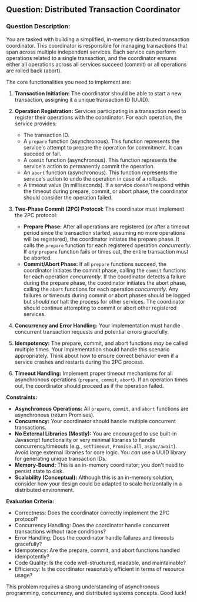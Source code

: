 ## Question: Distributed Transaction Coordinator

### Question Description:

You are tasked with building a simplified, in-memory distributed transaction coordinator. This coordinator is responsible for managing transactions that span across multiple independent services.  Each service can perform operations related to a single transaction, and the coordinator ensures either all operations across all services succeed (commit) or all operations are rolled back (abort).

The core functionalities you need to implement are:

1.  **Transaction Initiation:** The coordinator should be able to start a new transaction, assigning it a unique transaction ID (UUID).

2.  **Operation Registration:** Services participating in a transaction need to register their operations with the coordinator. For each operation, the service provides:
    *   The transaction ID.
    *   A `prepare` function (asynchronous). This function represents the service's attempt to prepare the operation for commitment. It can succeed or fail.
    *   A `commit` function (asynchronous). This function represents the service's action to permanently commit the operation.
    *   An `abort` function (asynchronous). This function represents the service's action to undo the operation in case of a rollback.
    *   A timeout value (in milliseconds). If a service doesn't respond within the timeout during prepare, commit, or abort phase, the coordinator should consider the operation failed.

3.  **Two-Phase Commit (2PC) Protocol:** The coordinator must implement the 2PC protocol:
    *   **Prepare Phase:**  After all operations are registered (or after a timeout period since the transaction started, assuming no more operations will be registered), the coordinator initiates the prepare phase.  It calls the `prepare` function for each registered operation *concurrently*. If *any* `prepare` function fails or times out, the entire transaction must be aborted.
    *   **Commit/Abort Phase:** If all `prepare` functions succeed, the coordinator initiates the commit phase, calling the `commit` functions for each operation *concurrently*. If the coordinator detects a failure during the prepare phase, the coordinator initiates the abort phase, calling the `abort` functions for each operation *concurrently*. Any failures or timeouts during commit or abort phases should be logged but *should not* halt the process for other services. The coordinator should continue attempting to commit or abort other registered services.

4.  **Concurrency and Error Handling:** Your implementation must handle concurrent transaction requests and potential errors gracefully.

5.  **Idempotency:**  The prepare, commit, and abort functions *may* be called multiple times.  Your implementation should handle this scenario appropriately.  Think about how to ensure correct behavior even if a service crashes and restarts during the 2PC process.

6.  **Timeout Handling:** Implement proper timeout mechanisms for all asynchronous operations (`prepare`, `commit`, `abort`). If an operation times out, the coordinator should proceed as if the operation failed.

**Constraints:**

*   **Asynchronous Operations:**  All `prepare`, `commit`, and `abort` functions are asynchronous (return Promises).
*   **Concurrency:** Your coordinator should handle multiple concurrent transactions.
*   **No External Libraries (Mostly):** You are encouraged to use built-in Javascript functionality or very minimal libraries to handle concurrency/timeouts (e.g., `setTimeout`, `Promise.all`, `async/await`). Avoid large external libraries for core logic.  You *can* use a UUID library for generating unique transaction IDs.
*   **Memory-Bound:** This is an in-memory coordinator; you don't need to persist state to disk.
*   **Scalability (Conceptual):** Although this is an in-memory solution, consider how your design could be adapted to scale horizontally in a distributed environment.

**Evaluation Criteria:**

*   Correctness: Does the coordinator correctly implement the 2PC protocol?
*   Concurrency Handling: Does the coordinator handle concurrent transactions without race conditions?
*   Error Handling: Does the coordinator handle failures and timeouts gracefully?
*   Idempotency: Are the prepare, commit, and abort functions handled idempotently?
*   Code Quality: Is the code well-structured, readable, and maintainable?
*   Efficiency:  Is the coordinator reasonably efficient in terms of resource usage?

This problem requires a strong understanding of asynchronous programming, concurrency, and distributed systems concepts. Good luck!
